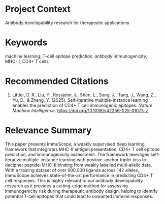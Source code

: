 # Project Context
Antibody developability research for therapeutic applications

# Keywords
machine learning, T-cell epitope prediction, antibody immunogenicity, MHC-II, CD4+ T cells

# Recommended Citations

1. Littler, D. R., Liu, Y., Rossjohn, J., Shen, L., Song, J., Tang, J., Wang, Z., Yu, D., & Zhang, Y. (2025). Self-iterative multiple-instance learning enables the prediction of CD4+ T cell immunogenic epitopes. *Nature Machine Intelligence*. https://doi.org/10.1038/s42256-025-01073-z

# Relevance Summary
This paper presents ImmuScope, a weakly supervised deep learning framework that integrates MHC-II antigen presentation, CD4+ T cell epitope prediction, and immunogenicity assessment. The framework leverages self-iterative multiple-instance learning with positive-anchor triplet loss to decipher peptide-MHC-II binding from weakly labelled multi-allelic data. With a training dataset of over 600,000 ligands across 142 alleles, ImmuScope achieves state-of-the-art performance in predicting CD4+ T cell responses. This is highly relevant to our antibody developability research as it provides a cutting-edge method for assessing immunogenicity risk during therapeutic antibody design, helping to identify potential T-cell epitopes that could lead to unwanted immune responses.